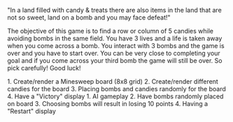 <CANDY-SWEEPER>

"In a land filled with candy & treats there are also items in the land that are not so sweet, land on a bomb and you may face defeat!" 

The objective of this game is to find a row or column of 5 candies while avoiding bombs in the same field. You have 3 lives and a life is taken away when you come across a bomb. You interact with 3 bombs and the game is over and you have to start over. You can be very close to completing your goal and if you come across your third bomb the game will still be over. So pick carefully! Good luck!

<MVP>
1. Create/render a Minesweep board (8x8 grid)
2. Create/render different candies for the board
3. Placing bombs and candies randomly for the board
4. Have a "Victory" display






<Strecth-Goals>
1. AI gameplay
2. Have bombs randomly placed on board
3. Choosing bombs will result in losing 10 points
4. Having a "Restart" display



